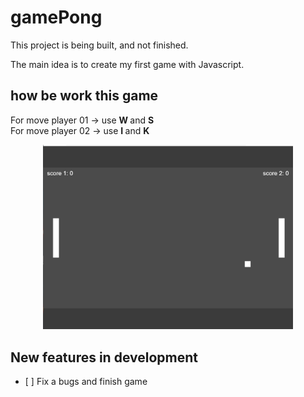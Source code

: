 # gamePong

This project is being built, and not finished.

The main idea is to create my first game with Javascript.



how be work this game
-------------------------------------

For move player 01 -> use <strong> W </strong> and <strong> S </strong> <br>
For move player 02 -> use <strong> I </strong> and <strong> K </strong>


<p align = "center">

<img src="https://github.com/joaoguilmo/gamePong/blob/main/img/gamepong-gif.gif" width = "400">

</p>


New features in development 
--------------------------------------

- \[ ]  Fix a bugs and finish game